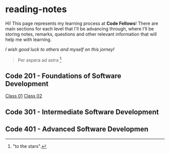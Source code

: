 # reading-notes
Hi! This page represents my learning process at **Code Fellows**! There are main sections for each level that I'll be advancing through, where I'll be storing notes, remarks, questions and other relevant information that will help me with learning.

*I wish good luck to others and myself on this jorney!*
>Per aspera ad astra [^note]


## Code 201 - Foundations of Software Development
[Class 01](Code201/class-01.md)
[Class 02](Code201/class-02.md)

## Code 301 - Intermediate Software Development
## Code 401 - Advanced Software Developmen

[^note]: "to the stars".
